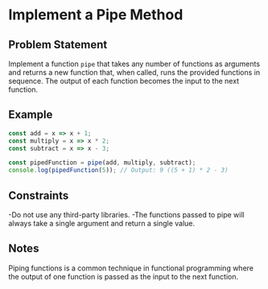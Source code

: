 # Implement a Pipe Method

## Problem Statement
Implement a function `pipe` that takes any number of functions as arguments and returns a new function that, when called, runs the provided functions in sequence. The output of each function becomes the input to the next function.

## Example
```javascript
const add = x => x + 1;
const multiply = x => x * 2;
const subtract = x => x - 3;

const pipedFunction = pipe(add, multiply, subtract);
console.log(pipedFunction(5)); // Output: 9 ((5 + 1) * 2 - 3)
```

## Constraints
  -Do not use any third-party libraries.
  -The functions passed to pipe will always take a single argument and return a single value.

## Notes
Piping functions is a common technique in functional programming where the output of one function is passed as the input to the next function.
